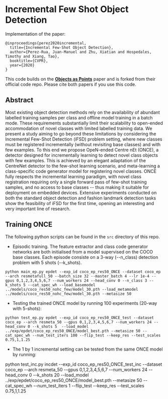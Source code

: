 # Incremental Few Shot Object Detection
Implementation of the paper:

```
@inproceedings{perez2020incremental,
  title={Incremental Few-Shot Object Detection},
  author={Perez-Rua, Juan-Manuel and Zhu, Xiatian and Hospedales, Timothy and Xiang, Tao},
  booktitle={CVPR},
  year={2020}
}
```

This code builds on the [**Objects as Points**](http://arxiv.org/abs/1904.07850) paper and is forked from their official code repo.
Please cite both papers if you use this code.


## Abstract 

Most existing object detection methods rely on the availability of abundant labelled training samples per class and offline model training in a batch mode. These requirements substantially limit their scalability to open-ended accommodation of novel classes with limited labelled training data. We present a study aiming to go beyond these limitations by considering the Incremental Few-Shot Detection (iFSD) problem setting, where new classes must be registered incrementally (without revisiting base classes) and with few examples. To this end we propose OpeN-ended Centre nEt (ONCE), a detector designed for incrementally learning to detect novel class objects with few examples. This is achieved by an elegant adaptation of the CentreNet detector to the few-shot learning scenario, and meta-learning a class-specific code generator model for registering novel classes. ONCE fully respects the incremental learning paradigm, with novel class registration requiring only a single forward pass of few-shot training samples, and no access to base classes -- thus making it suitable for deployment on embedded devices. Extensive experiments conducted on both the standard object detection and fashion landmark detection tasks show the feasibility of iFSD for the first time, opening an interesting and very important line of research.


## Training ONCE

The following python scripts can be found in the `src` directory of this repo.

- Episodic training. The feature extractor and class code generator networks are both initialised from a 
model supervised on the COCO base classes. Each episode consiste on a 3-way (--n_class) detection problem with 5 shots (--k_shots).

~~~
python main_ep.py epdet --exp_id coco_ep_res50_ONCE --dataset coco_ep --arch resmetafull_50 --batch_size 32 --master_batch 4 --lr 1e-4 --gpus 0,1,2,3,4,5,6,7 --num_workers 24 --head_conv 0 --n_class 3 --k_shots 5 --cat_spec_wh --load_basemodel ../models/coco_res50_nohc_few/model_30.pth --load_metamodel ../models/coco_res50_nohc_few/model_30.pth --metasize 50
~~~

- Testing the trained ONCE model by running 100 experiments (20-way with 5-shots):

~~~
python test_ep.py epdet --exp_id coco_ep_res50_ONCE_test --dataset coco_ep --arch resmeta_50 --gpus 0,1,2,3,4,5,6,7 --num_workers 24 --head_conv 0 --k_shots 5  --load_model ../exp/epdet/coco_ep_res50_ONCE/model_best.pth --metasize 50 --cat_spec_wh --num_test_iters 100 --flip_test --keep_res --test_scales 0.75,1,1.25
~~~

- The 1 by 1 incremental setting can be tested from the same ONCE model by running:

python test_inc.py incdet --exp_id coco_ep_res50_ONCE_test_inc --dataset coco_ep --arch resmeta_50 --gpus 0,1,2,3,4,5,6,7 --num_workers 24 --head_conv 0 --k_shots 20  --load_model ../exp/epdet/coco_ep_res50_ONCE/model_best.pth --metasize 50 --cat_spec_wh --num_test_iters 1 --flip_test --keep_res --test_scales 0.75,1,1.25



